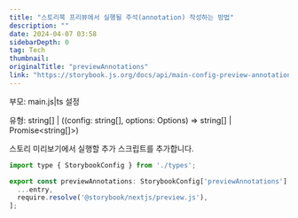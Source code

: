 ```yaml
---
title: "스토리북 프리뷰에서 실행될 주석(annotation) 작성하는 방법"
description: ""
date: 2024-04-07 03:58
sidebarDepth: 0
tag: Tech
thumbnail: 
originalTitle: "previewAnnotations"
link: "https://storybook.js.org/docs/api/main-config-preview-annotations"
---
```



부모: main.js|ts 설정

유형: string[] | ((config: string[], options: Options) => string[] | Promise<string[]>)

스토리 미리보기에서 실행할 추가 스크립트를 추가합니다.

```js
import type { StorybookConfig } from './types';

export const previewAnnotations: StorybookConfig['previewAnnotations'] = (entry = []) => [
  ...entry,
  require.resolve('@storybook/nextjs/preview.js'),
];
```